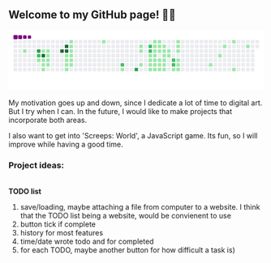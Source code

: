 ## Welcome to my GitHub page! 👋😎

![snake gif](https://github.com/mattrich98/mattrich98/blob/output/github-contribution-grid-snake.gif)

My motivation goes up and down, since I dedicate a lot of time to digital art. But I try when I can. In the future, I would like to make projects that incorporate both areas.

I also want to get into 'Screeps: World', a JavaScript game. Its fun, so I will improve while having a good time.

<h3>Project ideas:</h3>
<br>
<strong>TODO list</strong>
<ol>
  <li>save/loading, maybe attaching a file from computer to a website. I think that the TODO list being a website, would be convienent to use</li> 
  <li>button tick if complete</li>
  <li>history for most features</li>
  <li>time/date wrote todo and for completed </li>
  <li>for each TODO, maybe another button for how difficult a task is)</li>
</ol>
